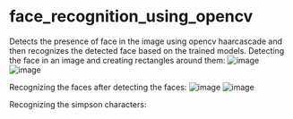 # face_recognition_using_opencv
Detects the presence of face in the image using opencv haarcascade and then recognizes the detected face based on the trained models.
Detecting the face in an image and creating rectangles around them:
![image](https://user-images.githubusercontent.com/86293067/187070870-43994469-2dfa-4e6f-b5f7-17e9ba435c10.png)
![image](https://user-images.githubusercontent.com/86293067/187070958-7b55382e-f9ed-4a44-ad55-3aaa40e21f74.png)


Recognizing the faces after detecting the faces:
![image](https://user-images.githubusercontent.com/86293067/187070818-d44abc95-d540-46f3-a1af-304ff64d21dc.png)
![image](https://user-images.githubusercontent.com/86293067/187071020-4ac739e4-f769-494c-beaa-d502e120bccf.png)

Recognizing the simpson characters:

